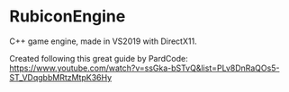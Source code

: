 # RubiconEngine
C++ game engine, made in VS2019 with DirectX11.


Created following this great guide by PardCode:
https://www.youtube.com/watch?v=ssGka-bSTvQ&list=PLv8DnRaQOs5-ST_VDqgbbMRtzMtpK36Hy
